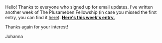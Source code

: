 Hello! Thanks to everyone who signed up for email updates. I've written another week of The Plusameben Fellowship (in case you missed the first entry, you can find it [here](https://1bayshore.github.io/2025/2/2/1-cemili-is-gone.html)). [**Here's this week's entry.**](https://1bayshore.github.io/2025/2/9/2-the-qu%C9%99rfi-city-express.html)

Thanks again for your interest!

Johanna